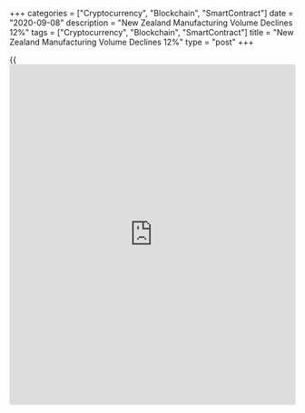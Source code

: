 +++
categories = ["Cryptocurrency", "Blockchain", "SmartContract"]
date = "2020-09-08"
description = "New Zealand Manufacturing Volume Declines 12%"
tags = ["Cryptocurrency", "Blockchain", "SmartContract"]
title = "New Zealand Manufacturing Volume Declines 12%"
type = "post"
+++

{{<iframe id="large-banner" src="https://www.bounty.group/#slide=2.0" width="100%" height="600" scrolling="no" style="border: 0px solid rgb(216, 221, 230); border-radius: 3px;">}}

The volume of total manufacturing sales in New Zealand tumbled 12
percent on year in the second quarter of 2020, Statistics New Zealand
said on Wednesday.

The value of manufacturing sales dropped an annual 9.5 percent.

The main industry movements were: petroleum and coal products, down 33
percent; metal products, down 22 percent; and transport equipment,
machinery, and equipment, down 14 percent.

The volume of total manufacturing finished goods stocks fell 2.1
percent.

The main industry movements were: petroleum and coal products, down
NZ$1,161 million (52 percent); metal products, down NZ$611 million (21
percent); and meat and dairy products, up NZ$837 million (9.5 percent).

The volume of finished goods stocks for total manufacturing was 2.1
percent lower in the June 2020 quarter compared with the June 2019
quarter.

The volume of finished goods stocks for the meat and dairy industry was
0.4 percent lower than in the June 2019 quarter.

Excluding meat and dairy manufacturing, the volume of finished goods
stocks was 3.1 percent lower than in the June 2019 quarter.

The total wholesale trade sales value declined 10 percent on year
toNZ$2.7 billion, while the total value of wholesales trade stocks was
down 1.6 percent on year or NZ$206 million to NZ$13 billion.

Five of the six wholesale industries had lower sales in the June 2020
quarter compared with the June 2019 quarter.  
The main industry movements were: basic material - down 16 percent
(NZ$948 million); motor vehicles and motor-vehicle parts - down 33
percent (NZ$917 million); machinery and equipment - down 13 percent
(NZ$704 million); other goods - down 8.9 percent (NZ$359 million); and
commission-based - down 20 percent (NZ$74 million).

The grocery, liquor, and tobacco product wholesaling industry had the
only increase, up 3.7 percent (NZ$329 million).

For comments and feedback [contact](https://www.playgroundfx.com/contact/): editorial@rtt[news](https://www.letsplayfx.com/blog/forex-news-website/).com

[Economic News][1]

 **What parts of the world are seeing the best (and worst) economic
performances lately? Click[here][2] to check out our [Econ Scorecard][2]
and find out! See up-to-the-moment [ranking](https://www.playgroundfx.com/blog/crypto-exchange-ranking/)s for the best and worst
performers in [GDP][3], [unemployment rate][4], [inflation][2] and much
more.**

   1. www.rtt[news](https://www.letsplayfx.com/blog/forex-news-website/).com/Content/EconomicNews.aspx
   2. www.rtt[news](https://www.letsplayfx.com/blog/forex-news-website/).com/economic-scorecard/world-rank/CPI/highest-performance.aspx
   3. www.rtt[news](https://www.letsplayfx.com/blog/forex-news-website/).com/economic-scorecard/world-rank/GDP/highest-performance.aspx
   4. www.rtt[news](https://www.letsplayfx.com/blog/forex-news-website/).com/economic-scorecard/world-rank/unemployment-rate/lowest-performance.aspx